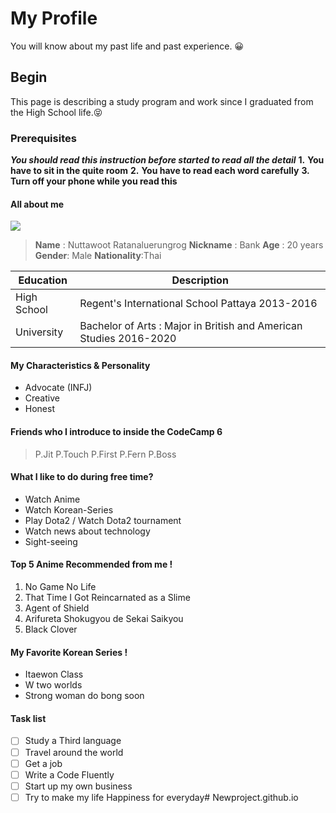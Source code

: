# My Profile 
You will know about my past life and past experience. :grinning:
## Begin  
This page is describing a study program and work since I graduated from the High School life.:stuck_out_tongue_closed_eyes:
### Prerequisites
**_You should read this instruction before started to read all the detail_**
__1.__ __You have to sit in the quite room__
__2.__ __You have to read each word carefully__ 
__3.__ __Turn off your phone while you read this__

#### All about me
![](https://www.fool.com.au/wp-content/uploads/2017/07/bank.jpg)
> __Name__ : Nuttawoot Ratanaluerungrog
__Nickname__ : Bank
__Age__ : 20 years
__Gender__: Male
__Nationality__:Thai

| Education   | Description |
| ----------- | ----------- |
| High School      | Regent's International School Pattaya 2013-2016       |
| University    | Bachelor of Arts : Major in British and American Studies 2016-2020       |

#### My Characteristics & Personality
- Advocate (INFJ)
- Creative
- Honest

#### Friends who I introduce to inside the CodeCamp 6
>P.Jit
>P.Touch
>P.First
>P.Fern
>P.Boss

#### What I like to do during free time?
- Watch Anime
- Watch Korean-Series
- Play Dota2 / Watch Dota2 tournament
- Watch news about technology
- Sight-seeing 

#### Top 5 Anime Recommended from me !
1. No Game No Life 
2. That Time I Got Reincarnated as a Slime
3. Agent of Shield
4. Arifureta Shokugyou de Sekai Saikyou
5. Black Clover

#### My Favorite Korean Series !
- Itaewon Class
- W two worlds
- Strong woman do bong soon

#### Task list
- [ ] Study a Third language
- [ ] Travel around the world
- [ ] Get a job 
- [ ] Write a Code Fluently
- [ ] Start up my own business
- [ ] Try to make my life Happiness for everyday# Newproject.github.io
